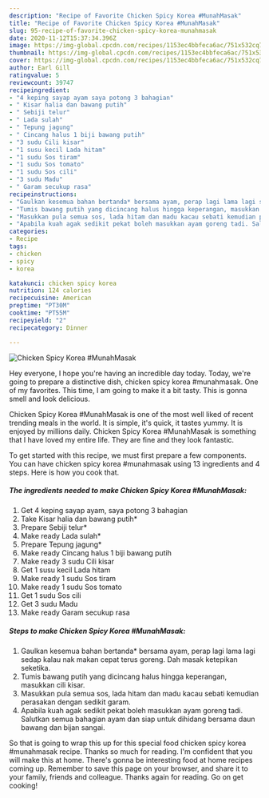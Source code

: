 ```yaml
---
description: "Recipe of Favorite Chicken Spicy Korea #MunahMasak"
title: "Recipe of Favorite Chicken Spicy Korea #MunahMasak"
slug: 95-recipe-of-favorite-chicken-spicy-korea-munahmasak
date: 2020-11-12T15:37:34.396Z
image: https://img-global.cpcdn.com/recipes/1153ec4bbfeca6ac/751x532cq70/chicken-spicy-korea-munahmasak-resipi-foto-utama.jpg
thumbnail: https://img-global.cpcdn.com/recipes/1153ec4bbfeca6ac/751x532cq70/chicken-spicy-korea-munahmasak-resipi-foto-utama.jpg
cover: https://img-global.cpcdn.com/recipes/1153ec4bbfeca6ac/751x532cq70/chicken-spicy-korea-munahmasak-resipi-foto-utama.jpg
author: Earl Gill
ratingvalue: 5
reviewcount: 39747
recipeingredient:
- "4 keping sayap ayam saya potong 3 bahagian"
- " Kisar halia dan bawang putih"
- " Sebiji telur"
- " Lada sulah"
- " Tepung jagung"
- " Cincang halus 1 biji bawang putih"
- "3 sudu Cili kisar"
- "1 susu kecil Lada hitam"
- "1 sudu Sos tiram"
- "1 sudu Sos tomato"
- "1 sudu Sos cili"
- "3 sudu Madu"
- " Garam secukup rasa"
recipeinstructions:
- "Gaulkan kesemua bahan bertanda* bersama ayam, perap lagi lama lagi sedap kalau nak makan cepat terus goreng. Dah masak ketepikan seketika."
- "Tumis bawang putih yang dicincang halus hingga keperangan, masukkan cili kisar."
- "Masukkan pula semua sos, lada hitam dan madu kacau sebati kemudian perasakan dengan sedikit garam."
- "Apabila kuah agak sedikit pekat boleh masukkan ayam goreng tadi. Salutkan semua bahagian ayam dan siap untuk dihidang bersama daun bawang dan bijan sangai."
categories:
- Recipe
tags:
- chicken
- spicy
- korea

katakunci: chicken spicy korea 
nutrition: 124 calories
recipecuisine: American
preptime: "PT30M"
cooktime: "PT55M"
recipeyield: "2"
recipecategory: Dinner

---
```



![Chicken Spicy Korea #MunahMasak](https://img-global.cpcdn.com/recipes/1153ec4bbfeca6ac/751x532cq70/chicken-spicy-korea-munahmasak-resipi-foto-utama.jpg)

Hey everyone, I hope you're having an incredible day today. Today, we're going to prepare a distinctive dish, chicken spicy korea #munahmasak. One of my favorites. This time, I am going to make it a bit tasty. This is gonna smell and look delicious.

Chicken Spicy Korea #MunahMasak is one of the most well liked of recent trending meals in the world. It is simple, it's quick, it tastes yummy. It is enjoyed by millions daily. Chicken Spicy Korea #MunahMasak is something that I have loved my entire life. They are fine and they look fantastic.




To get started with this recipe, we must first prepare a few components. You can have chicken spicy korea #munahmasak using 13 ingredients and 4 steps. Here is how you cook that.

<!--inarticleads1-->

##### The ingredients needed to make Chicken Spicy Korea #MunahMasak:

1. Get 4 keping sayap ayam, saya potong 3 bahagian
1. Take  Kisar halia dan bawang putih*
1. Prepare  Sebiji telur*
1. Make ready  Lada sulah*
1. Prepare  Tepung jagung*
1. Make ready  Cincang halus 1 biji bawang putih
1. Make ready 3 sudu Cili kisar
1. Get 1 susu kecil Lada hitam
1. Make ready 1 sudu Sos tiram
1. Make ready 1 sudu Sos tomato
1. Get 1 sudu Sos cili
1. Get 3 sudu Madu
1. Make ready  Garam secukup rasa




<!--inarticleads2-->

##### Steps to make Chicken Spicy Korea #MunahMasak:

1. Gaulkan kesemua bahan bertanda* bersama ayam, perap lagi lama lagi sedap kalau nak makan cepat terus goreng. Dah masak ketepikan seketika.
1. Tumis bawang putih yang dicincang halus hingga keperangan, masukkan cili kisar.
1. Masukkan pula semua sos, lada hitam dan madu kacau sebati kemudian perasakan dengan sedikit garam.
1. Apabila kuah agak sedikit pekat boleh masukkan ayam goreng tadi. Salutkan semua bahagian ayam dan siap untuk dihidang bersama daun bawang dan bijan sangai.




So that is going to wrap this up for this special food chicken spicy korea #munahmasak recipe. Thanks so much for reading. I'm confident that you will make this at home. There's gonna be interesting food at home recipes coming up. Remember to save this page on your browser, and share it to your family, friends and colleague. Thanks again for reading. Go on get cooking!
